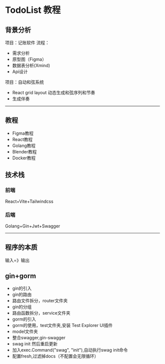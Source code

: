 # TodoList 教程

## 背景分析
项目：记账软件
流程：
* 需求分析
* 原型图（Figma）
* 数据表分析(Xmind)
* Api设计

项目：自动和弦系统
* React grid layout 动态生成和弦序列和节奏
* 生成伴奏

***

## 教程

* Figma教程
* React教程
* Golang教程
* Blender教程
* Docker教程

## 技术栈
### 前端
React+Vite+Tailwindcss

### 后端
Golang+Gin+Jwt+Swagger
***

## 程序的本质

输入=》输出

## gin+gorm
* gin的引入
* gin的路由
* 路由文件拆分，router文件夹
* gin的分组
* 路由函数拆分，service文件夹
* gorm的引入
* gorm的使用，test文件夹,安装 Test Explorer UI插件
* model文件夹
* 整合swagger,gin-swagger
* swag init 然后重启更新
* 加入exec.Command("swag", "init"),自动执行swag init命令
* 配置fresh,过滤掉docs（不配置会无限循环）
